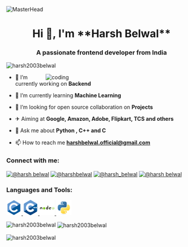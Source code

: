 ![MasterHead](https://media.tenor.com/_i9AUV0dv_0AAAAC/welcome-banner.gif)

<h1 align="center">Hi 👋, I'm **Harsh Belwal**</h1>
<h3 align="center">A passionate frontend developer from India</h3>

<p align="left"> <img src="https://komarev.com/ghpvc/?username=harsh2003belwal&label=Profile%20views&color=0e75b6&style=flat" alt="harsh2003belwal" /> </p>

<img align="right" alt="coding"  width="400" src="https://camo.githubusercontent.com/40165a147c3dcea0fa1db780bb533fc5f98546ccfb9d5d05ddb2f429277f5348/68747470733a2f2f616e616c7974696373696e6469616d61672e636f6d2f77702d636f6e74656e742f75706c6f6164732f323031382f31322f646576656c6f7065722d6472696262626c652e676966">

- 🔭 I’m currently working on **Backend**

- 🌱 I’m currently learning **Machine Learning**

- 🤝 I’m looking for open source collaboration on **Projects**

- ✈ Aiming at **Google, Amazon, Adobe, Flipkart, TCS and others**

- 💬 Ask me about **Python , C++ and C**

- 📫 How to reach me **harshbelwal.official@gmail.com**

<h3 align="left">Connect with me:</h3>
<p align="left">
<a href="https://linkedin.com/in/@harsh belwal" target="blank"><img align="center" src="https://raw.githubusercontent.com/rahuldkjain/github-profile-readme-generator/master/src/images/icons/Social/linked-in-alt.svg" alt="@harsh belwal" height="30" width="40" /></a>
<a href="https://www.hackerrank.com/@harshbelwal" target="blank"><img align="center" src="https://raw.githubusercontent.com/rahuldkjain/github-profile-readme-generator/master/src/images/icons/Social/hackerrank.svg" alt="@harshbelwal" height="30" width="40" /></a>
<a href="https://www.leetcode.com/@harsh_belwal" target="blank"><img align="center" src="https://raw.githubusercontent.com/rahuldkjain/github-profile-readme-generator/master/src/images/icons/Social/leet-code.svg" alt="@harsh_belwal" height="30" width="40" /></a>
<a href="https://www.hackerearth.com/@harsh belwal" target="blank"><img align="center" src="https://raw.githubusercontent.com/rahuldkjain/github-profile-readme-generator/master/src/images/icons/Social/hackerearth.svg" alt="@harsh belwal" height="30" width="40" /></a>
</p>

<h3 align="left">Languages and Tools:</h3>
<p align="left"> <a href="https://www.cprogramming.com/" target="_blank" rel="noreferrer"> <img src="https://raw.githubusercontent.com/devicons/devicon/master/icons/c/c-original.svg" alt="c" width="40" height="40"/> </a> <a href="https://www.w3schools.com/cpp/" target="_blank" rel="noreferrer"> <img src="https://raw.githubusercontent.com/devicons/devicon/master/icons/cplusplus/cplusplus-original.svg" alt="cplusplus" width="40" height="40"/> </a> <a href="https://nodejs.org" target="_blank" rel="noreferrer"> <img src="https://raw.githubusercontent.com/devicons/devicon/master/icons/nodejs/nodejs-original-wordmark.svg" alt="nodejs" width="40" height="40"/> </a> <a href="https://www.python.org" target="_blank" rel="noreferrer"> <img src="https://raw.githubusercontent.com/devicons/devicon/master/icons/python/python-original.svg" alt="python" width="40" height="40"/> </a> </p>

<p><img align="left" src="https://github-readme-stats.vercel.app/api/top-langs?username=harsh2003belwal&show_icons=true&locale=en&layout=compact" alt="harsh2003belwal" /></p>

<p>&nbsp;<img align="center" src="https://github-readme-stats.vercel.app/api?username=harsh2003belwal&show_icons=true&locale=en" alt="harsh2003belwal" /></p>

<p><img align="center" src="https://github-readme-streak-stats.herokuapp.com/?user=harsh2003belwal&" alt="harsh2003belwal" /></p>
